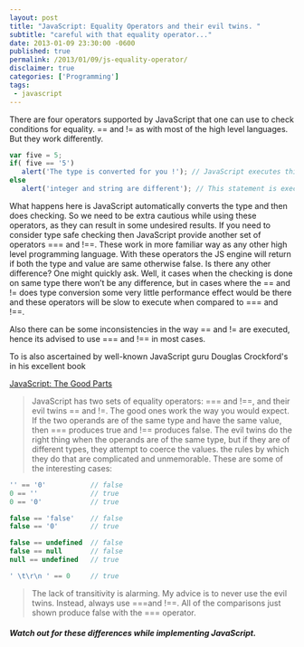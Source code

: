 ```yaml
---
layout: post
title: "JavaScript: Equality Operators and their evil twins. "
subtitle: "careful with that equality operator..."
date: 2013-01-09 23:30:00 -0600
published: true
permalink: /2013/01/09/js-equality-operator/
disclaimer: true
categories: ['Programming']
tags:
 - javascript
---
```


There are four operators supported by JavaScript that one can use to check conditions for equality.  == and != as with most of the high level languages. But they work differently.

```javascript
var five = 5;
if( five == '5')
   alert('The type is converted for you !'); // JavaScript executes this one !!!
else
   alert('integer and string are different'); // This statement is executed in most of the typed high level languages.
```

What happens here is JavaScript automatically converts the type and then does checking. So we need to be extra cautious while using these operators, as they can result in some undesired results.
If you need to consider type safe checking then JavaScript provide another set of operators === and !==. These work in more familiar way as any other high level programming language. With these operators the JS engine will return if both the type and value are same otherwise false.
Is there any other difference? One might quickly ask. Well, it cases when the checking is done on same type there won’t be any difference, but in cases where the == and != does type conversion some very little performance effect would be there and these operators will be slow to execute when compared to === and !==.

Also there can be some inconsistencies in the way == and != are executed, hence its advised to use === and !== in most cases.

To is also ascertained by well-known JavaScript guru Douglas Crockford's in his excellent book

[JavaScript: The Good Parts](http://www.amazon.com/gp/product/0596517742/ref=as_li_tl?ie=UTF8&camp=1789&creative=9325&creativeASIN=0596517742&linkCode=as2&tag=seshusviews-20&linkId=4KM4Y2YUBRM2QM6Q)

> JavaScript has two sets of equality operators: === and !==, and their evil twins == and !=. The good ones work the way you would expect. If the two operands are of the same type and have the same value, then === produces true and !== produces false. The evil twins do the right thing when the operands are of the same type, but if they are of different types, they attempt to coerce the values. the rules by which they do that are complicated and unmemorable. These are some of the interesting cases:

```javascript
'' == '0'           // false
0 == ''             // true
0 == '0'            // true

false == 'false'    // false
false == '0'        // true

false == undefined  // false
false == null       // false
null == undefined   // true

' \t\r\n ' == 0     // true
```
>The lack of transitivity is alarming. My advice is to never use the evil twins. Instead, always use ===and !==. All of the comparisons just shown produce false with the === operator.

##### *Watch out for these differences while implementing JavaScript.*
